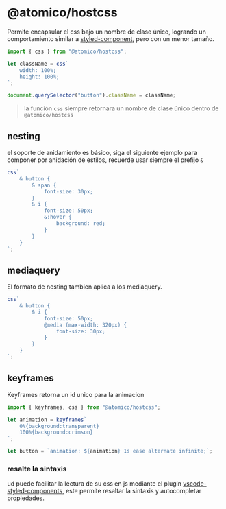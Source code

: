 # @atomico/hostcss

Permite encapsular el css bajo un nombre de clase único, logrando un comportamiento similar a [styled-component](https://github.com/styled-components/styled-components), pero con un menor tamaño.

```js
import { css } from "@atomico/hostcss";

let className = css`
    width: 100%;
    height: 100%;
`;

document.querySelector("button").className = className;
```

> la función `css` siempre retornara un nombre de clase único dentro de `@atomico/hostcss`

## nesting

el soporte de anidamiento es básico, siga el siguiente ejemplo para componer por anidación de estilos, recuerde usar siempre el prefijo `&`

```js
css`
    & button {
        & span {
            font-size: 30px;
        }
        & i {
            font-size: 50px;
            &:hover {
                background: red;
            }
        }
    }
`;
```

## mediaquery

El formato de nesting tambien aplica a los mediaquery.

```js
css`
    & button {
        & i {
            font-size: 50px;
            @media (max-width: 320px) {
                font-size: 30px;
            }
        }
    }
`;
```

## keyframes

Keyframes retorna un id unico para la animacion

```js
import { keyframes, css } from "@atomico/hostcss";

let animation = keyframes`
    0%{background:transparent}
    100%{background:crimson}
`;

let button = `animation: ${animation} 1s ease alternate infinite;`;
```

### resalte la sintaxis

ud puede facilitar la lectura de su css en js mediante el plugin [vscode-styled-components](https://marketplace.visualstudio.com/items?itemName=jpoissonnier.vscode-styled-components), este permite resaltar la sintaxis y autocompletar  propiedades.
